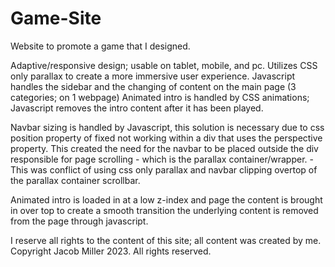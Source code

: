 # Game-Site

Website to promote a game that I designed.

Adaptive/responsive design; usable on tablet, mobile, and pc.
Utilizes CSS only parallax to create a more immersive user experience.
Javascript handles the sidebar and the changing of content on the main page (3 categories; on 1 webpage)
Animated intro is handled by CSS animations; Javascript removes the intro content after it has been played.

Navbar sizing is handled by Javascript, this solution is necessary due to css position property of fixed not working within
a div that uses the perspective property. This created the need for the navbar to be placed outside the div responsible
for page scrolling - which is the parallax container/wrapper. - This was conflict of using css only parallax and navbar 
clipping overtop of the parallax container scrollbar.

Animated intro is loaded in at a low z-index and page the content is brought in over top to create a smooth transition
the underlying content is removed from the page through javascript.

I reserve all rights to the content of this site; all content was created by me.
Copyright Jacob Miller 2023. All rights reserved.
